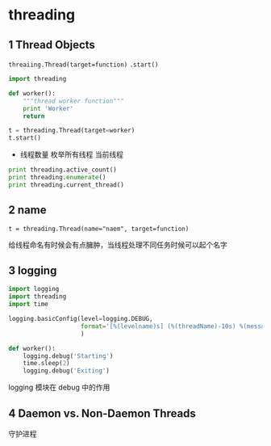# threading

## 1 Thread Objects

`threaiing.Thread(target=function)`
`.start()`

```Python
import threading

def worker():
    """thread worker function"""
    print 'Worker'
    return

t = threading.Thread(target=worker)
t.start()
```
* 线程数量 枚举所有线程 当前线程
```Python
print threading.active_count()
print threading.enumerate()
print threading.current_thread()
```


## 2 name

`t = threading.Thread(name="naem", target=function)`

给线程命名有时候会有点臃肿，当线程处理不同任务时候可以起个名字

## 3 logging

```Python
import logging
import threading
import time

logging.basicConfig(level=logging.DEBUG,
                    format='[%(levelname)s] (%(threadName)-10s) %(message)s',
                    )

def worker():
    logging.debug('Starting')
    time.sleep(2)
    logging.debug('Exiting')
```
logging 模块在 debug 中的作用

## 4 Daemon vs. Non-Daemon Threads

守护进程

```Python
